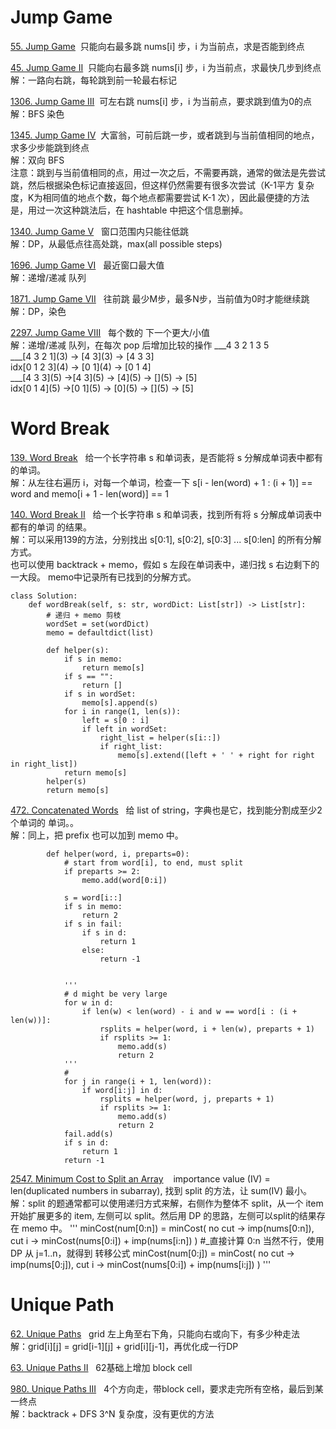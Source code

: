 # Jump Game
[55. Jump Game](https://leetcode.com/problems/jump-game/description/)&nbsp;&nbsp;只能向右最多跳 nums[i] 步，i 为当前点，求是否能到终点<br/>

[45. Jump Game II](https://leetcode.com/problems/jump-game-ii/description/)&nbsp;&nbsp;只能向右最多跳 nums[i] 步，i 为当前点，求最快几步到终点<br/>
解：一路向右跳，每轮跳到前一轮最右标记 <br/>

[1306. Jump Game III](https://leetcode.com/problems/jump-game-iii/description/)&nbsp;&nbsp;可左右跳 nums[i] 步，i 为当前点，要求跳到值为0的点<br/>
解：BFS 染色 <br/>

[1345. Jump Game IV](https://leetcode.com/problems/jump-game-iv/description/)&nbsp;&nbsp;大富翁，可前后跳一步，或者跳到与当前值相同的地点，求多少步能跳到终点 <br/>
解：双向 BFS <br/>
注意：跳到与当前值相同的点，用过一次之后，不需要再跳，通常的做法是先尝试跳，然后根据染色标记直接返回，但这样仍然需要有很多次尝试（K-1平方 复杂度，K为相同值的地点个数，每个地点都需要尝试 K-1 次），因此最便捷的方法是，用过一次这种跳法后，在 hashtable 中把这个信息删掉。

[1340. Jump Game V](https://leetcode.com/problems/jump-game-v/) &nbsp;&nbsp;窗口范围内只能往低跳 <br/>
解：DP，从最低点往高处跳，max(all possible steps)

[1696. Jump Game VI](https://leetcode.com/problems/jump-game-vi/description/) &nbsp;&nbsp;最近窗口最大值<br/>
解：递增/递减 队列

[1871. Jump Game VII](https://leetcode.com/problems/jump-game-vii/) &nbsp;&nbsp;往前跳 最少M步，最多N步，当前值为0时才能继续跳<br/>
解：DP，染色

[2297. Jump Game VIII](https://leetcode.com/problems/jump-game-viii/description/) &nbsp;&nbsp;每个数的 下一个更大/小值<br/>
解：递增/递减 队列，在每次 pop 后增加比较的操作
     ___4 3 2 1 3 5 <br/>
     ___[4 3 2 1]\(3) -> [4 3]\(3) -> [4 3 3]<br/>
     idx[0 1 2 3]\(4) -> [0 1]\(4) -> [0 1 4]<br/>
     ___[4 3 3]\(5) ->[4 3]\(5) -> [4]\(5) -> []\(5) -> [5]<br/>
     idx[0 1 4]\(5) ->[0 1]\(5) -> [0]\(5) -> []\(5) -> [5]<br/>

# Word Break
[139. Word Break](https://leetcode.com/problems/word-break/description/)&nbsp;&nbsp; 给一个长字符串 s 和单词表，是否能将 s 分解成单词表中都有的单词。<br/>
解：从左往右遍历 i，对每一个单词，检查一下 s[i - len(word) + 1 : (i + 1)] == word and memo[i + 1 - len(word)] == 1

[140. Word Break II](https://leetcode.com/problems/word-break-ii/)&nbsp;&nbsp; 给一个长字符串 s 和单词表，找到所有将 s 分解成单词表中都有的单词 的结果。<br/>
解：可以采用139的方法，分别找出 s[0:1], s[0:2], s[0:3] ... s[0:len] 的所有分解方式。<br/>
也可以使用 backtrack + memo，假如 s 左段在单词表中，递归找 s 右边剩下的一大段。 memo中记录所有已找到的分解方式。<br/>
```
class Solution:
    def wordBreak(self, s: str, wordDict: List[str]) -> List[str]:
        # 递归 + memo 剪枝
        wordSet = set(wordDict)
        memo = defaultdict(list)

        def helper(s):
            if s in memo:
                return memo[s]
            if s == "":
                return []
            if s in wordSet:
                memo[s].append(s)
            for i in range(1, len(s)):
                left = s[0 : i]
                if left in wordSet:
                    right_list = helper(s[i::])
                    if right_list:
                        memo[s].extend([left + ' ' + right for right in right_list])
            return memo[s]
        helper(s)
        return memo[s]
```

[472. Concatenated Words](https://leetcode.com/problems/concatenated-words/description/)&nbsp;&nbsp; 给 list of string，字典也是它，找到能分割成至少2个单词的 单词。。<br/>
解：同上，把 prefix 也可以加到 memo 中。
```
        def helper(word, i, preparts=0):
            # start from word[i], to end, must split
            if preparts >= 2:
                memo.add(word[0:i])

            s = word[i::]
            if s in memo:
                return 2
            if s in fail:
                if s in d:
                    return 1
                else:
                    return -1

            
            '''
            # d might be very large
            for w in d:
                if len(w) < len(word) - i and w == word[i : (i + len(w))]:
                    rsplits = helper(word, i + len(w), preparts + 1)
                    if rsplits >= 1:
                        memo.add(s)
                        return 2
            '''
            # 
            for j in range(i + 1, len(word)):
                if word[i:j] in d:
                    rsplits = helper(word, j, preparts + 1)
                    if rsplits >= 1:
                        memo.add(s)
                        return 2
            fail.add(s)
            if s in d:
                return 1
            return -1
```
[2547. Minimum Cost to Split an Array](https://leetcode.com/problems/minimum-cost-to-split-an-array/description/) &nbsp;&nbsp; importance value (IV) = len(duplicated numbers in subarray), 找到 split 的方法，让 sum(IV) 最小。<br/>
解：split 的题通常都可以使用递归方式来解，右侧作为整体不 split，从一个 item 开始扩展更多的 item, 左侧可以 split。然后用 DP 的思路，左侧可以split的结果存在 memo 中。
''' 
minCost(num[0:n]) = minCost(
  no cut -> imp(nums[0:n]),
  cut i  -> minCost(nums[0:i]) + imp(nums[i:n])
)
#_直接计算 0:n 当然不行，使用 DP 从 j=1..n，就得到 转移公式
minCost(num[0:j]) = minCost(
  no cut -> imp(nums[0:j]),
  cut i  -> minCost(nums[0:i]) + imp(nums[i:j])
)
'''

# Unique Path
[62. Unique Paths](https://leetcode.com/problems/unique-paths/description/)&nbsp;&nbsp; grid 左上角至右下角，只能向右或向下，有多少种走法<br/>
解：grid[i][j] = grid[i-1][j] + grid[i][j-1]，再优化成一行DP <br/>

[63. Unique Paths II](https://leetcode.com/problems/unique-paths/description/)&nbsp;&nbsp; 62基础上增加 block cell

[980. Unique Paths III](https://leetcode.com/problems/unique-paths-iii/description/)&nbsp;&nbsp; 4个方向走，带block cell，要求走完所有空格，最后到某一终点<br/>
解：backtrack + DFS 3^N 复杂度，没有更优的方法

